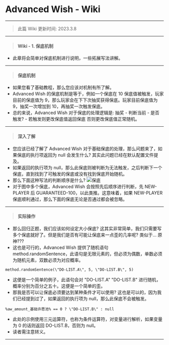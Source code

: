 # Advanced Wish - Wiki
---
> 此篇 Wiki 更新时间: 2023.3.8
---
> #### Wiki - 1. 保底机制
- 此章将会简单对保底机制进行说明，一些拓展写法讲解。
---
> #### 保底机制
- 如果您看了基础教程，那么您应该对机制有所了解。
- Advanced Wish 的保底机制是等于，例如一个保底在 10 保底值被触发，玩家目前的保底值为 9，那么玩家会在下下次抽奖获得保底。玩家目前保底值为 9，抽奖一次增加到 10，再抽奖一次触发保底。
- 总的来说，Advanced Wish 对于保底的处理逻辑是: 抽奖 - 判断当前 - 是否触发? - 若触发则更改保底值返回保底 否则更改保底值正常随机。
---
> #### 深入了解
- 您应该已经了解了 Advanced Wish 对于基础保底的处理，那么问题来了，如果保底的执行项返回为 null 会发生什么? 其实此问题已经在默认配置文件提及。
- 如果返回的执行项为 null，那么此保底则被判断为无法触发，之后判断下一个保底，直到找到了可触发的保底或没有找到保底开始随机。
- 那么下面这种写法的判断顺序是什么?
![保底](https://foruda.gitee.com/images/1678269558516523889/e6053a00_11889415.png "Screenshot 2023-03-08 175907.png")
- 对于图中多个保底，Advanced Wish 会按照先后顺序进行判断，先 NEW-PLAYER 后 GUARANTEED-100，以此类推。这意味着，如果 NEW-PLAYER 保底顺利通过，那么下面的保底无论是否通过都会被忽略。
---
> #### 实际操作
- 那么回归正题，我们应该如何设定大小保底? 这其实非常简单，我们只需要写多个保底就好了。但是我们是否有可能让保底来一点歪的几率呢? 类似于... 原神???
- 这也是可行的，Advanced Wish 提供了随机语句 method.randomSentence，此语句是无限元素的，但必须为偶数，单数必须为随机元素，双数必须为对应概率。

```
method.randomSentence(\"DO-LIST.A\", 5, \"DO-LIST.B\", 5)
```
- 这便是一个简单的例子，此语句会对 "DO-LIST.A" "DO-LIST.B" 进行随机，概率分别为百分之五十。这便是一个简单的歪。
- 那我是否可以让保底必须要达到某种条件才可以使用? 这也是可以的，因为我们已经提到过了，如果返回的执行项为 null，那么此保底不会被触发。

```
%aw_amount_基础许愿池% == 0 ? \"DO-LIST.B\" : null
```
- 此处的示例使用三元运算符，也称为条件运算符，对变量进行解析，如果变量为 0 的话则返回 DO-LIST.B，否则为 null。
- 读者需注意转义。
---